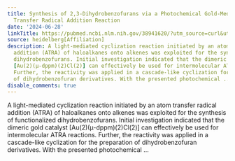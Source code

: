 ```yaml
---
title: Synthesis of 2,3-Dihydrobenzofurans via a Photochemical Gold-Mediated Atom
  Transfer Radical Addition Reaction
date: '2024-06-28'
linkTitle: https://pubmed.ncbi.nlm.nih.gov/38941620/?utm_source=curl&utm_medium=rss&utm_campaign=pubmed-2&utm_content=1FakS-2QOkCT8HsMOQP1bCRQ4YzyumYOmxmF0moLsQ3dFB1E9V&fc=20220326224207&ff=20240629181533&v=2.18.0.post9+e462414
source: heidelberg[Affiliation]
description: A light-mediated cyclization reaction initiated by an atom transfer radical
  addition (ATRA) of haloalkanes onto alkenes was exploited for the synthesis of functionalized
  dihydrobenzofurans. Initial investigation indicated that the dimeric gold catalyst
  [Au(2)(μ-dppm)(2)Cl(2)] can effectively be used for intermolecular ATRA reactions.
  Further, the reactivity was applied in a cascade-like cyclization for the preparation
  of dihydrobenzofuran derivatives. With the presented photochemical ...
disable_comments: true
---
```

A light-mediated cyclization reaction initiated by an atom transfer radical addition (ATRA) of haloalkanes onto alkenes was exploited for the synthesis of functionalized dihydrobenzofurans. Initial investigation indicated that the dimeric gold catalyst [Au(2)(μ-dppm)(2)Cl(2)] can effectively be used for intermolecular ATRA reactions. Further, the reactivity was applied in a cascade-like cyclization for the preparation of dihydrobenzofuran derivatives. With the presented photochemical ...